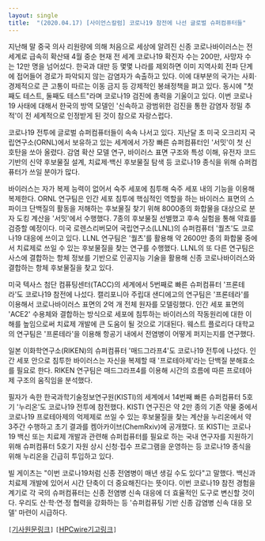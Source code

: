 ```yaml
---
layout: single
title:  "(2020.04.17) [사이언스칼럼] 코로나19 참전에 나선 글로벌 슈퍼컴퓨터들"
---
```


지난해 말 중국 의사 리원량에 의해 처음으로 세상에 알려진 신종 코로나바이러스는 전 세계로 급속히 확산돼 4월 중순 현재 전 세계 코로나19 확진자 수는 200만, 사망자 수는 12만 명을 넘어섰다. 한국과 대만 등 몇몇 나라를 제외하면 이미 지역사회 전파 단계에 접어들어 경로가 파악되지 않는 감염자가 속출하고 있다. 이에 대부분의 국가는 사회·경제적으로 큰 고통이 따르는 이동 금지 등 강제적인 봉쇄정책을 펴고 있다. 동시에 "첫째도 테스트, 둘째도 테스트"라며 코로나19 검진에 총력을 기울이고 있다. 이번 코로나19 사태에 대해서 한국의 방역 모델인 '신속하고 광범위한 검진을 통한 감염자 정밀 추적'이 전 세계적으로 인정받게 된 것이 참으로 자랑스럽다.

코로나19 전투에 글로벌 슈퍼컴퓨터들이 속속 나서고 있다. 지난달 초 미국 오크리지 국립연구소(ORNL)에서 보유하고 있는 세계에서 가장 빠른 슈퍼컴퓨터인 '서밋'이 첫 신호탄을 쏘아 올렸다. 감염 확산 모델 연구, 바이러스 표면 구조와 특성 이해, 유전자 코드 기반의 신약 후보물질 설계, 치료제·백신 후보물질 탐색 등 코로나19 종식을 위해 슈퍼컴퓨터가 쓰일 분야가 많다.

바이러스는 자가 복제 능력이 없어서 숙주 세포에 침투해 숙주 세포 내의 기능을 이용해 복제한다. ORNL 연구팀은 인간 세포 침투에 핵심적인 역할을 하는 바이러스 표면의 스파이크 단백질의 활동을 저해하는 후보물질 찾기 위해 8000종의 화합물을 대상으로 분자 도킹 계산을 '서밋'에서 수행했다. 7종의 후보물질 선별했고 후속 실험을 통해 약효를 검증할 예정이다. 미국 로렌스리버모어 국립연구소(LLNL)의 슈퍼컴퓨터 '퀄츠'도 코로나19 대응에 쓰이고 있다. LLNL 연구팀은 '퀄츠'를 활용해 약 2600만 종의 화합물 중에서 치료제로 쓰일 수 있는 후보물질을 찾는 연구를 수행했다. LLNL의 또 다른 연구팀은 사스에 결합하는 항체 정보를 기반으로 인공지능 기술을 활용해 신종 코로나바이러스와 결합하는 항체 후보물질을 찾고 있다.

미국 텍사스 첨단 컴퓨팅센터(TACC)의 세계에서 5번째로 빠른 슈퍼컴퓨터 '프론테라'도 코로나19 참전에 나섰다. 캘리포니아 주립대 샌디에고의 연구팀은 '프론테라'를 이용해서 코로나바이러스 표면의 2억 개 전체 원자를 모델링했다. 인간 세포 표면의 'ACE2' 수용체와 결합하는 방식으로 세포에 침투하는 바이러스의 작동원리에 대한 이해를 높임으로써 치료제 개발에 큰 도움이 될 것으로 기대된다. 웨스트 플로리다 대학교의 연구팀은 '프론테라'을 이용해 항공기 내에서 전염병이 어떻게 퍼지는지를 연구했다.

일본 이화학연구소(RIKEN)의 슈퍼컴퓨터 '매드그라프4'도 코로나19 전투에 나섰다. 인간 세포 안으로 침투한 바이러스는 자신을 복제할 때 '프로테아제'라는 단백질 분해효소를 필요로 한다. RIKEN 연구팀은 매드그라프4를 이용해 시간의 흐름에 따른 프로테아제 구조의 움직임을 분석했다.

필자가 속한 한국과학기술정보연구원(KISTI)의 세계에서 14번째 빠른 슈퍼컴퓨터 5호기 '누리온'도 코로나19 전투에 참전했다. KISTI 연구진은 약 2만 종의 기존 약물 중에서 코로나19 프로테아제의 억제제로 쓰일 수 있는 후보물질을 찾는 계산을 누리온에서 약 3주간 수행하고 초기 결과를 켐아카이브(ChemRxiv)에 공개했다. 또 KISTI는 코로나19 백신 또는 치료제 개발과 관련해 슈퍼컴퓨터를 필요로 하는 국내 연구자를 지원하기 위해 슈퍼컴퓨터 5호기 자원 상시 신청·접수 프로그램을 운영하는 등 코로나19 종식을 위해 누리온을 긴급히 투입하고 있다.

빌 게이츠는 "이번 코로나19처럼 신종 전염병이 매년 생길 수도 있다"고 말했다. 백신과 치료제 개발에 있어서 시간 단축이 더 중요해진다는 뜻이다. 이번 코로나19 참전 경험을 계기로 각 국의 슈퍼컴퓨터는 신종 전염병 신속 대응에 더 효율적인 도구로 변신할 것이다. 우리도 산·학·연·정 협력을 강화하는 등 '슈퍼컴퓨팅 기반 신종 감염병 신속 대응 모델' 마련이 시급하다.

`[`[기사원문링크](http://m.joongdo.co.kr/view.php?key=20200416010005975#ref)`]` `[`[HPCwire기고링크](https://www.hpcwire.com/off-the-wire/national-supercomputing-center-in-korea-joins-fight-against-covid-19)`]`
